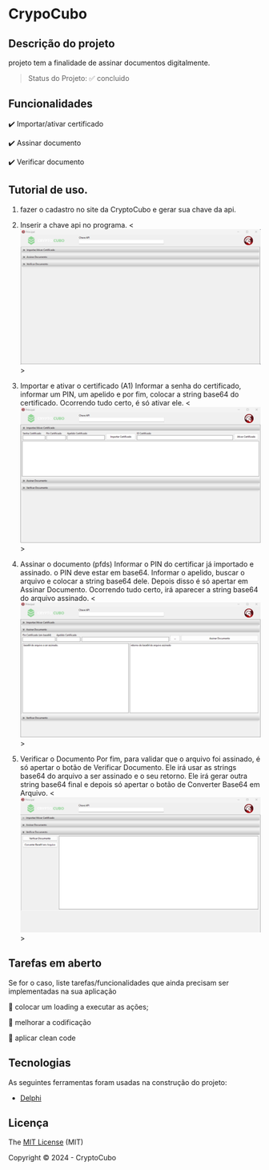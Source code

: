 <h1>CrypoCubo</h1>

## Descrição do projeto

<p align="justify">
  projeto tem a finalidade de assinar documentos digitalmente. 
</p>

> Status do Projeto: ✅ concluido

## Funcionalidades

:heavy_check_mark: Importar/ativar certificado

:heavy_check_mark: Assinar documento

:heavy_check_mark: Verificar documento

## Tutorial de uso.

1. fazer o cadastro no site da CryptoCubo e gerar sua chave da api.

2. Inserir a chave api no programa.
<![alt](imagens/captura1.png)>

3. Importar e ativar o certificado (A1)
Informar a senha do certificado, informar um PIN, um apelido e por fim, colocar a string base64 do certificado. Ocorrendo tudo certo, é só ativar ele.
<![alt](imagens/captura2.png)>

4. Assinar o documento (pfds)
Informar o PIN do certificar já importado e assinado. o PIN deve estar em base64. Informar o apelido, buscar o arquivo e colocar a string base64 dele. Depois disso é só apertar em Assinar Documento. Ocorrendo tudo certo, irá aparecer a string base64 do arquivo assinado.
<![alt](imagens/captura3.png)>

5. Verificar o Documento
Por fim, para validar que o arquivo foi assinado, é só apertar o botão de Verificar Documento. Ele irá usar as strings base64 do arquivo a ser assinado e o seu retorno. Ele irá gerar outra string base64 final e depois só apertar o botão de Converter Base64 em Arquivo.
<![alt](imagens/captura4.png)>

## Tarefas em aberto

Se for o caso, liste tarefas/funcionalidades que ainda precisam ser implementadas na sua aplicação

:memo: colocar um loading a executar as ações;

:memo: melhorar a codificação

:memo: aplicar clean code

## Tecnologias

As seguintes ferramentas foram usadas na construção do projeto:

- [Delphi](https://embarcadero.com)

## Licença

The [MIT License]() (MIT)

Copyright :copyright: 2024 - CryptoCubo
